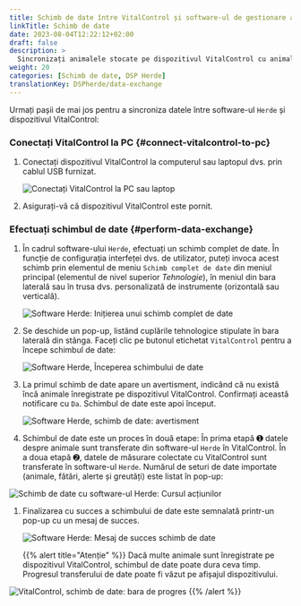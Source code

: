 ```yaml
---
title: Schimb de date între VitalControl și software-ul de gestionare a turmei Herde
linkTitle: Schimb de date
date: 2023-08-04T12:22:12+02:00
draft: false
description: >
  Sincronizați animalele stocate pe dispozitivul VitalControl cu animalele gestionate de software-ul *Herde* și transferați valorile măsurate înregistrate cu dispozitivul VitalControl în software-ul *Herde*.
weight: 20
categories: [Schimb de date, DSP Herde]
translationKey: DSPherde/data-exchange
---
```

Urmați pașii de mai jos pentru a sincroniza datele între software-ul `Herde` și dispozitivul VitalControl:

### Conectați VitalControl la PC {#connect-vitalcontrol-to-pc}

1. Conectați dispozitivul VitalControl la computerul sau laptopul dvs. prin cablul USB furnizat.

   ![Conectați VitalControl la PC sau laptop](/images/synchronisation/connect-to-pc.svg "Conectați VitalControl la PC")

1. Asigurați-vă că dispozitivul VitalControl este pornit.

### Efectuați schimbul de date {#perform-data-exchange}

1. În cadrul software-ului `Herde`, efectuați un schimb complet de date. În funcție de configurația interfeței dvs. de utilizator, puteți invoca acest schimb prin elementul de meniu `Schimb complet de date` din meniul principal (elementul de nivel superior _Tehnologie_), în meniul din bara laterală sau în trusa dvs. personalizată de instrumente (orizontală sau verticală).

   ![Software Herde: Inițierea unui schimb complet de date](../screenshots/data-exchange.png "Herde: Inițierea schimbului de date")

1. Se deschide un pop-up, listând cuplările tehnologice stipulate în bara laterală din stânga. Faceți clic pe butonul etichetat `VitalControl` pentru a începe schimbul de date:

   ![Software Herde, Începerea schimbului de date](../screenshots/start-transfer.png "Herde: Începerea schimbului de date")

1. La primul schimb de date apare un avertisment, indicând că nu există încă animale înregistrate pe dispozitivul VitalControl. Confirmați această notificare cu `Da`. Schimbul de date este apoi început.

   ![Software Herde, schimb de date: avertisment](../screenshots/warning.png "Schimb de date: avertisment")

1. Schimbul de date este un proces în două etape: În prima etapă ➊ datele despre animale sunt transferate din software-ul `Herde` în VitalControl. În a doua etapă ➋, datele de măsurare colectate cu VitalControl sunt transferate în software-ul `Herde`. Numărul de seturi de date importate (animale, fătări, alerte și greutăți) este listat în pop-up:

![Schimb de date cu software-ul Herde: Cursul acțiunilor](../screenshots/data-transfer.png "Schimb de date: Cursul acțiunilor")

1. Finalizarea cu succes a schimbului de date este semnalată printr-un pop-up cu un mesaj de succes.

   ![Software Herde: Mesaj de succes schimb de date](../screenshots/success-message.png "Herde: Mesaj de succes schimb de date")

    {{% alert title="Atenție" %}}
Dacă multe animale sunt înregistrate pe dispozitivul VitalControl, schimbul de date poate dura ceva timp. Progresul transferului de date poate fi văzut pe afișajul dispozitivului.

![VitalControl, schimb de date: bara de progres](../../vcsynchronizer/images/import-animals/data-transfer.png "VitalControl: bara de progres schimb de date")
    {{% /alert %}}
